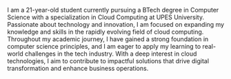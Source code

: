 I am a 21-year-old student currently pursuing a BTech degree in Computer Science with a specialization in Cloud Computing at UPES University. Passionate about technology and innovation, I am focused on expanding my knowledge and skills in the rapidly evolving field of cloud computing. Throughout my academic journey, I have gained a strong foundation in computer science principles, and I am eager to apply my learning to real-world challenges in the tech industry. With a deep interest in cloud technologies, I aim to contribute to impactful solutions that drive digital transformation and enhance business operations.
